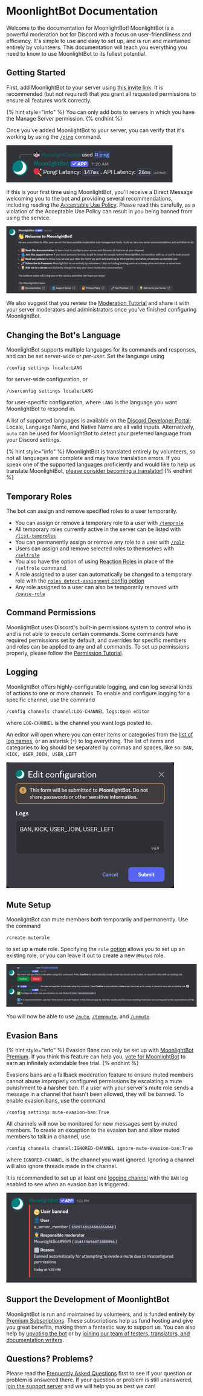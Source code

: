 # MoonlightBot Documentation

Welcome to the documentation for MoonlightBot! MoonlightBot is a powerful moderation bot for Discord with a focus on user-friendliness and efficiency. It's simple to use and easy to set up, and is run and maintained entirely by volunteers. This documentation will teach you everything you need to know to use MoonlightBot to its fullest potential.

## Getting Started

First, add MoonlightBot to your server using [this invite link](https://discord.com/api/oauth2/authorize?client_id=314110696071888896&permissions=1512298638534&scope=applications.commands%20bot). It is recommended (but not required) that you grant all requested permissions to ensure all features work correctly.

{% hint style="info" %} You can only add bots to servers in which you have the Manage Server permission. {% endhint %}

Once you've added MoonlightBot to your server, you can verify that it's working by using the [`/ping`](/miscellaneous-commands/other-minor-commands.md#ping) command.

![Result of /ping command](/.gitbook/assets/MainPagePing.png)

If this is your first time using MoonlightBot, you'll receive a Direct Message welcoming you to the bot and providing several recommendations, including reading the [Acceptable Use Policy](/policies/acceptable-use-policy.md). Please read this carefully, as a violation of the Acceptable Use Policy can result in you being banned from using the service.

![Welcome message](/.gitbook/assets/MainPageWelcome.png)

We also suggest that you review the [Moderation Tutorial](/start-up/moderation-tutorial.md) and share it with your server moderators and administrators once you've finished configuring MoonlightBot.

## Changing the Bot's Language

MoonlightBot supports multiple languages for its commands and responses, and can be set server-wide or per-user. Set the language using
```
/config settings locale:LANG
```
for server-wide configuration, or
```
/userconfig settings locale:LANG
```
for user-specific configuration, where `LANG` is the language you want MoonlightBot to respond in.

A list of supported languages is available on the [Discord Developer Portal](https://discord.com/developers/docs/reference#locales); Locale, Language Name, and Native Name are all valid inputs. Alternatively, `auto` can be used for MoonlightBot to detect your preferred language from your Discord settings.

{% hint style="info" %} MoonlightBot is translated entirely by volunteers, so not all languages are complete and may have translation errors. If you speak one of the supported languages proficiently and would like to help us translate MoonlightBot, <a href="/support/volunteering.md#translator">please consider becoming a translator!</a> {% endhint %}

## Temporary Roles

The bot can assign and remove specified roles to a user temporarily.

* You can assign or remove a temporary role to a user with [`/temprole`](/role-management-commands/temprole.md)
* All temporary roles currently active in the server can be listed with [`/list-temproles`](/role-management-commands/list-temproles.md)
* You can permanently assign or remove any role to a user with [`/role`](/role-management-commands/role.md)
* Users can assign and remove selected roles to themselves with [`/selfrole`](/role-management-commands/selfrole.md)
* You also have the option of using [Reaction Roles](/start-up/setting-up-reaction-roles.md) in place of the `/selfrole` command
* A role assigned to a user can automatically be changed to a temporary role with the [`roles detect-assignment` config option](/management-commands/config.md#roles-detect-assignment)
* Any role assigned to a user can also be temporarily removed with [`/pause-role`](/role-management-commands/pause-role.md)

## Command Permissions

MoonlightBot uses Discord's built-in permissions system to control who is and is not able to execute certain commands. Some commands have required permissions set by default, and overrides for specific members and roles can be applied to any and all commands. To set up permissions properly, please follow the [Permission Tutorial](/start-up/permission-tutorial.md).

## Logging

MoonlightBot offers highly-configurable logging, and can log several kinds of actions to one or more channels. To enable and configure logging for a specific channel, use the command
```
/config channels channel:LOG-CHANNEL logs:Open editor
```
where `LOG-CHANNEL` is the channel you want logs posted to.

An editor will open where you can enter items or categories from the [list of log names](/advanced/list-of-log-names.md), or an asterisk (`*`) to log everything. The list of items and categories to log should be separated by commas and spaces, like so: `BAN, KICK, USER_JOIN, USER_LEFT`

![Log editor popup](/.gitbook/assets/LogEditor.png)

## Mute Setup

MoonlightBot can mute members both temporarily and permanently. Use the command
```
/create-muterole
```
to set up a mute role. Specifying the `role` [option](/start-up/options.md) allows you to set up an existing role, or you can leave it out to create a new `@Muted` role.

![Result of /create-muterole command](/.gitbook/assets/MainPageMuterole.png)

You will now be able to use [`/mute`](/moderation-commands/mute.md),  [`/tempmute`](/moderation-commands/tempmute.md), and [`/unmute`](/moderation-commands/unmute.md).

## Evasion Bans

{% hint style="info" %} Evasion Bans can only be set up with <a href="/support/premium.md">MoonlightBot Premium</a>. If you think this feature can help you, <a href="/support/upvote-moonlightbot.md">vote for MoonlightBot</a> to earn an infinitely extendable free trial. {% endhint %}

Evasions bans are a fallback moderation feature to ensure muted members cannot abuse improperly configured permissions by escalating a mute punishment to a harsher ban. If a user with your server's mute role sends a message in a channel that hasn't been allowed, they will be banned. To enable evasion bans, use the command
```
/config settings mute-evasion-ban:True
```
All channels will now be monitored for new messages sent by muted members. To create an exception to the evasion ban and allow muted members to talk in a channel, use
```
/config channels channel:IGNORED-CHANNEL ignore-mute-evasion-ban:True
```
where `IGNORED-CHANNEL` is the channel you want ignored. Ignoring a channel will also ignore threads made in the channel.

It is recommended to set up at least one [logging channel](/README.md#logging) with the `BAN` log enabled to see when an evasion ban is triggered.

![Ban log of an evasion ban](/.gitbook/assets/EvasionBanLog.png)

## Support the Development of MoonlightBot

MoonlightBot is run and maintained by volunteers, and is funded entirely by [Premium Subscriptions](/support/premium.md). These subscriptions help us fund hosting and give you great benefits, making them a fantastic way to support us. You can also help by [upvoting the bot](/support/upvote-moonlightbot.md) or by [joining our team of testers, translators, and documentation writers](/support/volunteering.md).

## Questions? Problems?

Please read the [Frequently Asked Questions](/start-up/faqs.md) first to see if your question or problem is answered there. If your question or problem is still unanswered, [join the support server](https://discord.gg/hNQWVVC) and we will help you as best we can!
